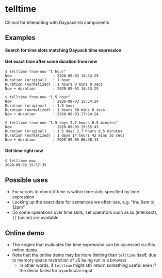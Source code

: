 # telltime
Cli tool for interacting with Daypack-lib components

## Examples

#### Search for time slots matching Daypack time expression

#### Get exact time after some duration from now

```
$ telltime from-now "1 hour"
Now                   : 2020-09-03 15:53:29
Duration (original)   : 1 hour
Duration (normalized) : 1 hours 0 mins 0 secs
Now + duration        : 2020-09-03 16:53:29
```

```
$ telltime from-now "1.5 hour"
Now                   : 2020-09-03 15:54:24
Duration (original)   : 1.5 hour
Duration (normalized) : 1 hours 30 mins 0 secs
Now + duration        : 2020-09-03 17:24:24
```

```
$ telltime from-now "1.5 days 2.7 hours 0.5 minutes"
Now                   : 2020-09-03 15:55:43
Duration (original)   : 1.5 days 2.7 hours 0.5 minutes
Duration (normalized) : 1 days 14 hours 42 mins 30 secs
Now + duration        : 2020-09-05 06:38:13
```

#### Get time right now

```
$ telltime now
2020-09-03 15:57:39
```

## Possible uses

- For scripts to check if time is within time slots specified by time expression
- Looking up the exact date for sentences we often use, e.g. "thu 9am to 12pm"
- Do some operations over time slots, set operators such as `&&` (intersect), `||` (union) are available

## Online demo

- The engine that evaluates the time expression can be accessed via this online [demo](https://daypack-dev.github.io/time-expr-demo/)
- Note that the online demo may be more limiting than `telltime` itself, due to memory space restriction of JS being run in a browser
  - In other words, if `telltime` might still return something useful even if the demo failed for a particular input
